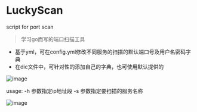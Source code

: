 # LuckyScan
script for port scan

> 学习go而写的端口扫描工具

- 基于yml，可在config.yml修改不同服务的扫描的默认端口号及用户名密码字典
- 在dic文件中，可针对性的添加自己的字典，也可使用默认提供的

![image](https://user-images.githubusercontent.com/19258899/147410465-78949e06-3ada-40b4-a469-542e60929f6b.png)


usage: 
        -h 参数指定ip地址段
        -s 参数指定要扫描的服务名称

![image](https://user-images.githubusercontent.com/19258899/147410395-db85a9cb-b6f5-4800-9c06-68bacb9ad75b.png)
